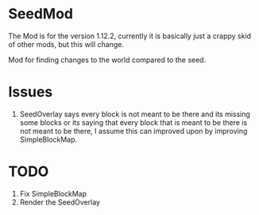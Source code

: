 # SeedMod

The Mod is for the version 1.12.2, 
currently 
it is basically just a crappy skid of other mods,
but this will change.

Mod for finding changes to the world compared to the seed.

# Issues
1. SeedOverlay says every block is not meant to be there and its missing some blocks or its saying that every block that is meant to be there is not meant to be there,
I assume this can improved upon by improving SimpleBlockMap.

# TODO
1. Fix SimpleBlockMap
2. Render the SeedOverlay
